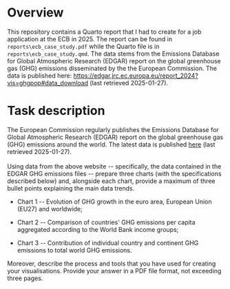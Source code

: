 # Overview 

This repository contains a Quarto report that I had to create for a job application at the ECB in 2025. The report can be found in `reports\ecb_case_study.pdf` while the Quarto file is in `reports\ecb_case_study.qmd`. The data stems from the Emissions Database for Global Atmospheric Research (EDGAR) report on the global greenhouse gas (GHG) emissions disseminated by the the European Commission. The data is published here: https://edgar.jrc.ec.europa.eu/report_2024?vis=ghgpop#data_download (last retrieved 2025-01-27).

# Task description

The European Commission regularly publishes the Emissions Database for Global Atmospheric Research (EDGAR) report on the global greenhouse gas (GHG) emissions around the world. The latest data is published [here](https://edgar.jrc.ec.europa.eu/report_2024?vis=ghgpop#data_download) (last retrieved 2025-01-27).\
\
Using data from the above website -- specifically, the data contained in the EDGAR GHG emissions files -- prepare three charts (with the specifications described below) and, alongside each chart, provide a maximum of three bullet points explaining the main data trends.

-   Chart 1 -- Evolution of GHG growth in the euro area, European Union (EU27) and worldwide;

-   Chart 2 -- Comparison of countries' GHG emissions per capita aggregated according to the World Bank income groups;

-   Chart 3 -- Contribution of individual country and continent GHG emissions to total world GHG emissions.

Moreover, describe the process and tools that you have used for creating your visualisations. Provide your answer in a PDF file format, not exceeding three pages.

